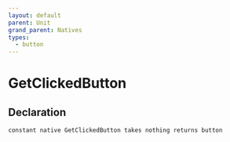 ```yaml
---
layout: default
parent: Unit
grand_parent: Natives
types:
  - button
---
```


# GetClickedButton

## Declaration

```
constant native GetClickedButton takes nothing returns button
```
